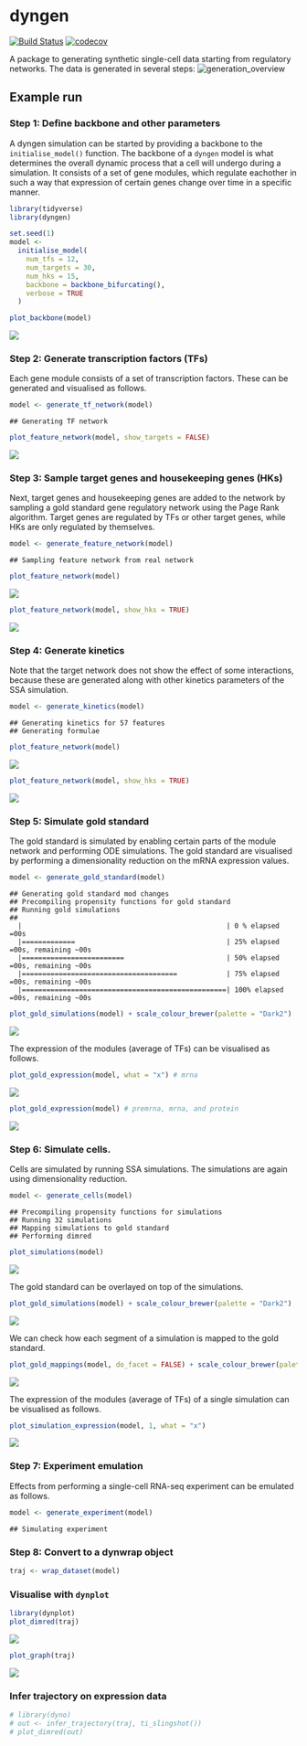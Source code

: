 dyngen
================

[![Build
Status](https://travis-ci.org/dynverse/dyngen.svg)](https://travis-ci.org/dynverse/dyngen)
[![codecov](https://codecov.io/gh/dynverse/dyngen/branch/master/graph/badge.svg)](https://codecov.io/gh/dynverse/dyngen)

A package to generating synthetic single-cell data starting from
regulatory networks. The data is generated in several steps:
![generation\_overview](man/figures/README_generation_overview_v1.svg)

## Example run

### Step 1: Define backbone and other parameters

A dyngen simulation can be started by providing a backbone to the
`initialise_model()` function. The backbone of a `dyngen` model is what
determines the overall dynamic process that a cell will undergo during a
simulation. It consists of a set of gene modules, which regulate
eachother in such a way that expression of certain genes change over
time in a specific manner.

``` r
library(tidyverse)
library(dyngen)

set.seed(1)
model <- 
  initialise_model(
    num_tfs = 12,
    num_targets = 30,
    num_hks = 15,
    backbone = backbone_bifurcating(),
    verbose = TRUE
  )

plot_backbone(model)
```

![](man/figures/README_unnamed-chunk-1-1.png)<!-- -->

### Step 2: Generate transcription factors (TFs)

Each gene module consists of a set of transcription factors. These can
be generated and visualised as follows.

``` r
model <- generate_tf_network(model)
```

    ## Generating TF network

``` r
plot_feature_network(model, show_targets = FALSE)
```

![](man/figures/README_tf_network-1.png)<!-- -->

### Step 3: Sample target genes and housekeeping genes (HKs)

Next, target genes and housekeeping genes are added to the network by
sampling a gold standard gene regulatory network using the Page Rank
algorithm. Target genes are regulated by TFs or other target genes,
while HKs are only regulated by themselves.

``` r
model <- generate_feature_network(model)
```

    ## Sampling feature network from real network

``` r
plot_feature_network(model)
```

![](man/figures/README_target_network-1.png)<!-- -->

``` r
plot_feature_network(model, show_hks = TRUE)
```

![](man/figures/README_target_network-2.png)<!-- -->

### Step 4: Generate kinetics

Note that the target network does not show the effect of some
interactions, because these are generated along with other kinetics
parameters of the SSA simulation.

``` r
model <- generate_kinetics(model)
```

    ## Generating kinetics for 57 features
    ## Generating formulae

``` r
plot_feature_network(model)
```

![](man/figures/README_ssa-1.png)<!-- -->

``` r
plot_feature_network(model, show_hks = TRUE)
```

![](man/figures/README_ssa-2.png)<!-- -->

### Step 5: Simulate gold standard

The gold standard is simulated by enabling certain parts of the module
network and performing ODE simulations. The gold standard are visualised
by performing a dimensionality reduction on the mRNA expression values.

``` r
model <- generate_gold_standard(model)
```

    ## Generating gold standard mod changes
    ## Precompiling propensity functions for gold standard
    ## Running gold simulations
    ## 
      |                                                  | 0 % elapsed =00s  
      |=============                                     | 25% elapsed =00s, remaining ~00s
      |=========================                         | 50% elapsed =00s, remaining ~00s
      |======================================            | 75% elapsed =00s, remaining ~00s
      |==================================================| 100% elapsed =00s, remaining ~00s

``` r
plot_gold_simulations(model) + scale_colour_brewer(palette = "Dark2")
```

![](man/figures/README_gold_standard-1.png)<!-- -->

The expression of the modules (average of TFs) can be visualised as
follows.

``` r
plot_gold_expression(model, what = "x") # mrna
```

![](man/figures/README_gold_pt-1.png)<!-- -->

``` r
plot_gold_expression(model) # premrna, mrna, and protein
```

![](man/figures/README_gold_pt-2.png)<!-- -->

### Step 6: Simulate cells.

Cells are simulated by running SSA simulations. The simulations are
again using dimensionality reduction.

``` r
model <- generate_cells(model)
```

    ## Precompiling propensity functions for simulations
    ## Running 32 simulations
    ## Mapping simulations to gold standard
    ## Performing dimred

``` r
plot_simulations(model)
```

![](man/figures/README_simulations-1.png)<!-- -->

The gold standard can be overlayed on top of the simulations.

``` r
plot_gold_simulations(model) + scale_colour_brewer(palette = "Dark2")
```

![](man/figures/README_overlay-1.png)<!-- -->

We can check how each segment of a simulation is mapped to the gold
standard.

``` r
plot_gold_mappings(model, do_facet = FALSE) + scale_colour_brewer(palette = "Dark2")
```

![](man/figures/README_compare-1.png)<!-- -->

The expression of the modules (average of TFs) of a single simulation
can be visualised as follows.

``` r
plot_simulation_expression(model, 1, what = "x")
```

![](man/figures/README_expression_sim-1.png)<!-- -->

### Step 7: Experiment emulation

Effects from performing a single-cell RNA-seq experiment can be emulated
as follows.

``` r
model <- generate_experiment(model)
```

    ## Simulating experiment

### Step 8: Convert to a dynwrap object

``` r
traj <- wrap_dataset(model)
```

### Visualise with `dynplot`

``` r
library(dynplot)
plot_dimred(traj)
```

![](man/figures/README_unnamed-chunk-2-1.png)<!-- -->

``` r
plot_graph(traj)
```

![](man/figures/README_unnamed-chunk-2-2.png)<!-- -->

### Infer trajectory on expression data

``` r
# library(dyno)
# out <- infer_trajectory(traj, ti_slingshot())
# plot_dimred(out)
```

